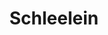 ---
title: "Schleelein"
url: /bad-koenigshofen-im-grabfeld/schleelein-marktplatz/
shop: Hörgeräte
---